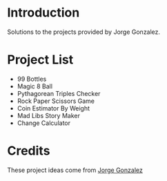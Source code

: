 # Introduction
Solutions to the projects provided by Jorge Gonzalez.

# Project List
- 99 Bottles
- Magic 8 Ball
- Pythagorean Triples Checker
- Rock Paper Scissors Game
- Coin Estimator By Weight
- Mad Libs Story Maker
- Change Calculator

# Credits
These project ideas come from [Jorge Gonzalez](https://github.com/jorgegonzalez/beginner-projects)
